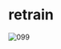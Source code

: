 # retrain

![099](https://user-images.githubusercontent.com/52769104/97722586-23db5180-1b0e-11eb-8ffa-4f7669b7cec7.png)
